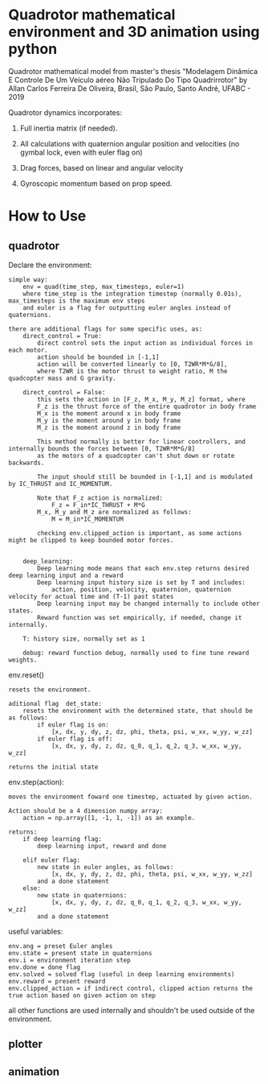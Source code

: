 # Quadrotor mathematical environment and 3D animation using python

Quadrotor mathematical model from master's thesis "Modelagem Dinâmica E Controle De Um Veículo aéreo Não Tripulado Do Tipo Quadrirrotor" by Allan Carlos Ferreira De Oliveira, Brasil, São Paulo, Santo André, UFABC - 2019

Quadrotor dynamics incorporates:

1. Full inertia matrix (if needed).
	
2. All calculations with quaternion angular position and velocities (no gymbal lock, even with euler flag on)
	
2. Drag forces, based on linear and angular velocity
	
3. Gyroscopic momentum based on prop speed.

# How to Use
## quadrotor
Declare the environment:

	simple way:
		env = quad(time_step, max_timesteps, euler=1)
		where time_step is the integration timestep (normally 0.01s), max_timesteps is the maximum env steps
		and euler is a flag for outputting euler angles instead of quaternions.
		
	there are additional flags for some specific uses, as:
		direct_control = True: 
			direct control sets the input action as individual forces in each motor.
			action should be bounded in [-1,1]
			action will be converted linearly to [0, T2WR*M*G/8], 
			where T2WR is the motor thrust to weight ratio, M the quadcopter mass and G gravity.
			
		direct_control = False:
			this sets the action in [F_z, M_x, M_y, M_z] format, where
			F_z is the thrust force of the entire quadrotor in body frame
			M_x is the moment around x in body frame
			M_y is the moment around y in body frame
			M_z is the moment around z in body frame
			
			This method normally is better for linear controllers, and internally bounds the forces between [0, T2WR*M*G/8]
			as the motors of a quadcopter can't shut down or rotate backwards.
			
			The input should still be bounded in [-1,1] and is modulated by IC_THRUST and IC_MOMENTUM.
			
			Note that F_z action is normalized: 
				F_z = F_in*IC_THRUST + M*G
			M_x, M_y and M_z are normalized as follows: 
				M = M_in*IC_MOMENTUM
			
			checking env.clipped_action is important, as some actions might be clipped to keep bounded motor forces.
			
			
		deep_learning:
			Deep learning mode means that each env.step returns desired deep learning input and a reward
			Deep learning input history size is set by T and includes:
				action, position, velocity, quaternion, quaternion velocity for actual time and (T-1) past states		
			Deep learning input may be changed internally to include other states.
			Reward function was set empirically, if needed, change it internally.
		
		T: history size, normally set as 1	
		
		debug: reward function debug, normally used to fine tune reward weights.
			
env.reset()

	resets the environment.
	
	aditional flag	det_state:
		resets the environment with the determined state, that should be as follows:
			if euler flag is on:
				[x, dx, y, dy, z, dz, phi, theta, psi, w_xx, w_yy, w_zz]
			if euler flag is off:
				[x, dx, y, dy, z, dz, q_0, q_1, q_2, q_3, w_xx, w_yy, w_zz]

	returns the initial state
	
env.step(action):

	moves the environment foward one timestep, actuated by given action.
	
	Action should be a 4 dimension numpy array:
		action = np.array([1, -1, 1, -1]) as an example.
	
	returns:
		if deep learning flag:
			deep learning input, reward and done
		
		elif euler flag:
			new state in euler angles, as follows:
				[x, dx, y, dy, z, dz, phi, theta, psi, w_xx, w_yy, w_zz]
			and a done statement
		else:
			new state in quaternions:
				[x, dx, y, dy, z, dz, q_0, q_1, q_2, q_3, w_xx, w_yy, w_zz]
			and a done statement
			
useful variables:

	env.ang = preset Euler angles
	env.state = present state in quaternions
	env.i = environment iteration step
	env.done = done flag
	env.solved = solved flag (useful in deep learning environments)
	env.reward = present reward
	env.clipped_action = if indirect control, clipped action returns the true action based on given action on step
	
	
all other functions are used internally and shouldn't be used outside of the environment.

## plotter

## animation
